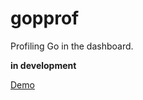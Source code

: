 gopprof
======

Profiling Go in the dashboard.

**in development**

[Demo](http://107.191.52.117:8980/public)

